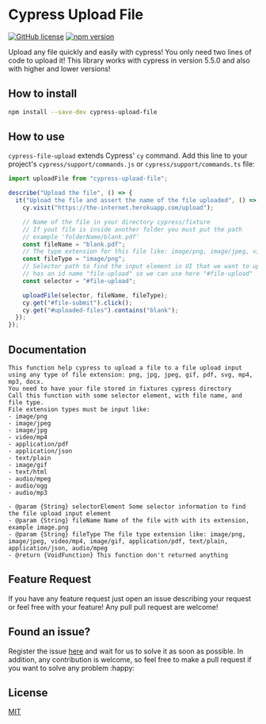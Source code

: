 # Cypress Upload File

[![GitHub license](https://img.shields.io/badge/license-MIT-blue.svg)](https://github.com/abramenal/cypress-file-upload/blob/master/LICENSE)
[![npm version](https://img.shields.io/npm/v/cypress-upload-file.svg?style=flat&color=important)](https://www.npmjs.com/package/cypress-upload-file)

Upload any file quickly and easily with cypress! You only need two lines of code to upload it! This library works with cypress in version 5.5.0 and also with higher and lower versions!

## How to install

```bash
npm install --save-dev cypress-upload-file
```

## How to use

`cypress-file-upload` extends Cypress' `cy` command.
Add this line to your project's `cypress/support/commands.js` or `cypress/support/commands.ts` file:

```javascript
import uploadFile from "cypress-upload-file";
```

```javascript
describe("Upload the file", () => {
  it("Upload the file and assert the name of the file uploaded", () => {
    cy.visit("https://the-internet.herokuapp.com/upload");

    // Name of the file in your directory cypress/fixture
    // If yout file is inside another folder you must put the path
    // example 'folderName/blank.pdf'
    const fileName = "blank.pdf";
    // The type extension for this file like: image/png, image/jpeg, video/mp4, application/pdf, text/plain, application/json
    const fileType = "image/png";
    // Selector path to find the input element in UI that we want to upload a file, in our example the element
    // has an id name "file-upload" so we can use here "#file-upload"
    const selector = "#file-upload";

    uploadFile(selector, fileName, fileType);
    cy.get("#file-submit").click();
    cy.get("#uploaded-files").contains("blank");
  });
});
```

## Documentation

```
This function help cypress to upload a file to a file upload input
using any type of file extension: png, jpg, jpeg, gif, pdf, svg, mp4, mp3, docx.
You need to have your file stored in fixtures cypress directory
Call this function with some selector element, with file name, and file type.
File extension types must be input like:
- image/png
- image/jpeg
- image/jpg
- video/mp4
- application/pdf
- application/json
- text/plain
- image/gif
- text/html
- audio/mpeg
- audio/ogg
- audio/mp3

- @param {String} selectorElement Some selector information to find the file upload input element
- @param {String} fileName Name of the file with with its extension, exampĺe image.png
- @param {String} fileType The file type extension like: image/png, image/jpeg, video/mp4, image/gif, application/pdf, text/plain, application/json, audio/mpeg
- @return {VoidFunction} This function don't returned anything
```

## Feature Request

If you have any feature request just open an issue describing your request or feel free with your feature! Any pull pull request are welcome!

## Found an issue?

Register the issue [here](https://github.com/CaiqueCoelho/cypress-upload-file/issues) and wait for us to solve it as soon as possible.
In addition, any contribution is welcome, so feel free to make a pull request if you want to solve any problem :happy:

## License

[MIT](https://github.com/abramenal/cypress-file-upload/blob/master/LICENSE)

